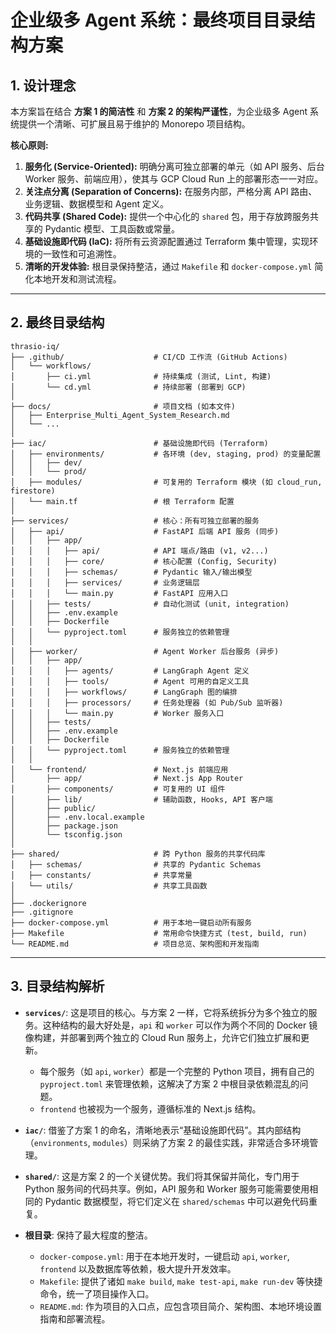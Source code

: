 # 企业级多 Agent 系统：最终项目目录结构方案

## 1. 设计理念

本方案旨在结合 **方案 1 的简洁性** 和 **方案 2 的架构严谨性**，为企业级多 Agent 系统提供一个清晰、可扩展且易于维护的 Monorepo 项目结构。

**核心原则:**

1.  **服务化 (Service-Oriented):** 明确分离可独立部署的单元（如 API 服务、后台 Worker 服务、前端应用），使其与 GCP Cloud Run 上的部署形态一一对应。
2.  **关注点分离 (Separation of Concerns):** 在服务内部，严格分离 API 路由、业务逻辑、数据模型和 Agent 定义。
3.  **代码共享 (Shared Code):** 提供一个中心化的 `shared` 包，用于存放跨服务共享的 Pydantic 模型、工具函数或常量。
4.  **基础设施即代码 (IaC):** 将所有云资源配置通过 Terraform 集中管理，实现环境的一致性和可追溯性。
5.  **清晰的开发体验:** 根目录保持整洁，通过 `Makefile` 和 `docker-compose.yml` 简化本地开发和测试流程。

---

## 2. 最终目录结构

```plaintext
thrasio-iq/
├── .github/                    # CI/CD 工作流 (GitHub Actions)
│   └── workflows/
│       ├── ci.yml              # 持续集成 (测试, Lint, 构建)
│       └── cd.yml              # 持续部署 (部署到 GCP)
│
├── docs/                       # 项目文档 (如本文件)
│   ├── Enterprise_Multi_Agent_System_Research.md
│   └── ...
│
├── iac/                        # 基础设施即代码 (Terraform)
│   ├── environments/           # 各环境 (dev, staging, prod) 的变量配置
│   │   ├── dev/
│   │   └── prod/
│   ├── modules/                # 可复用的 Terraform 模块 (如 cloud_run, firestore)
│   └── main.tf                 # 根 Terraform 配置
│
├── services/                   # 核心：所有可独立部署的服务
│   ├── api/                    # FastAPI 后端 API 服务 (同步)
│   │   ├── app/
│   │   │   ├── api/            # API 端点/路由 (v1, v2...)
│   │   │   ├── core/           # 核心配置 (Config, Security)
│   │   │   ├── schemas/        # Pydantic 输入/输出模型
│   │   │   ├── services/       # 业务逻辑层
│   │   │   └── main.py         # FastAPI 应用入口
│   │   ├── tests/              # 自动化测试 (unit, integration)
│   │   ├── .env.example
│   │   ├── Dockerfile
│   │   └── pyproject.toml      # 服务独立的依赖管理
│   │
│   ├── worker/                 # Agent Worker 后台服务 (异步)
│   │   ├── app/
│   │   │   ├── agents/         # LangGraph Agent 定义
│   │   │   ├── tools/          # Agent 可用的自定义工具
│   │   │   ├── workflows/      # LangGraph 图的编排
│   │   │   ├── processors/     # 任务处理器 (如 Pub/Sub 监听器)
│   │   │   └── main.py         # Worker 服务入口
│   │   ├── tests/
│   │   ├── .env.example
│   │   ├── Dockerfile
│   │   └── pyproject.toml      # 服务独立的依赖管理
│   │
│   └── frontend/               # Next.js 前端应用
│       ├── app/                # Next.js App Router
│       ├── components/         # 可复用的 UI 组件
│       ├── lib/                # 辅助函数, Hooks, API 客户端
│       ├── public/
│       ├── .env.local.example
│       ├── package.json
│       └── tsconfig.json
│
├── shared/                     # 跨 Python 服务的共享代码库
│   ├── schemas/                # 共享的 Pydantic Schemas
│   ├── constants/              # 共享常量
│   └── utils/                  # 共享工具函数
│
├── .dockerignore
├── .gitignore
├── docker-compose.yml          # 用于本地一键启动所有服务
├── Makefile                    # 常用命令快捷方式 (test, build, run)
└── README.md                   # 项目总览、架构图和开发指南
```

---

## 3. 目录结构解析

*   **`services/`**: 这是项目的核心。与方案 2 一样，它将系统拆分为多个独立的服务。这种结构的最大好处是，`api` 和 `worker` 可以作为两个不同的 Docker 镜像构建，并部署到两个独立的 Cloud Run 服务上，允许它们独立扩展和更新。
    *   每个服务（如 `api`, `worker`）都是一个完整的 Python 项目，拥有自己的 `pyproject.toml` 来管理依赖，这解决了方案 2 中根目录依赖混乱的问题。
    *   `frontend` 也被视为一个服务，遵循标准的 Next.js 结构。

*   **`iac/`**: 借鉴了方案 1 的命名，清晰地表示“基础设施即代码”。其内部结构（`environments`, `modules`）则采纳了方案 2 的最佳实践，非常适合多环境管理。

*   **`shared/`**: 这是方案 2 的一个关键优势。我们将其保留并简化，专门用于 Python 服务间的代码共享。例如，API 服务和 Worker 服务可能需要使用相同的 Pydantic 数据模型，将它们定义在 `shared/schemas` 中可以避免代码重复。

*   **根目录**: 保持了最大程度的整洁。
    *   `docker-compose.yml`: 用于在本地开发时，一键启动 `api`, `worker`, `frontend` 以及数据库等依赖，极大提升开发效率。
    *   `Makefile`: 提供了诸如 `make build`, `make test-api`, `make run-dev` 等快捷命令，统一了项目操作入口。
    *   `README.md`: 作为项目的入口点，应包含项目简介、架构图、本地环境设置指南和部署流程。
